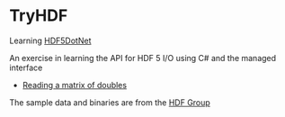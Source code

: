 # TryHDF
Learning [HDF5DotNet](http://hdf5.net)

An exercise in learning the API for HDF 5 I/O using C# and the managed interface

- [Reading a matrix of doubles](TryHDF/Reading.cs)

The sample data and binaries are from the [HDF Group](http://www.hdfgroup.org/)

